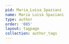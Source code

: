 ```yaml
---
pid: Maria_Luisa_Spaziani
name: Maria Luisa Spaziani
type: author
order: '085'
layout: tagpage
collection: author_tags
---
```

